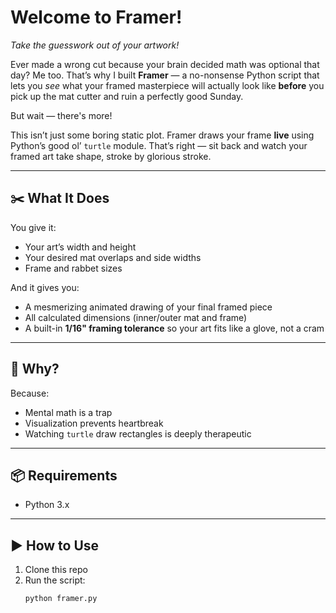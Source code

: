 # Welcome to Framer!
*Take the guesswork out of your artwork!*

Ever made a wrong cut because your brain decided math was optional that day? Me too. That’s why I built **Framer** — a no-nonsense Python script that lets you *see* what your framed masterpiece will actually look like **before** you pick up the mat cutter and ruin a perfectly good Sunday.

But wait — there's more!

This isn’t just some boring static plot. Framer draws your frame **live** using Python’s good ol’ `turtle` module. That’s right — sit back and watch your framed art take shape, stroke by glorious stroke.

---

## ✂️ What It Does  
You give it:
- Your art’s width and height  
- Your desired mat overlaps and side widths  
- Frame and rabbet sizes  

And it gives you:
- A mesmerizing animated drawing of your final framed piece  
- All calculated dimensions (inner/outer mat and frame)  
- A built-in **1/16" framing tolerance** so your art fits like a glove, not a cram

---

## 🧠 Why?
Because:
- Mental math is a trap  
- Visualization prevents heartbreak  
- Watching `turtle` draw rectangles is deeply therapeutic

---

## 📦 Requirements  
- Python 3.x  

---

## ▶️ How to Use
1. Clone this repo  
2. Run the script:
   ```bash
   python framer.py
